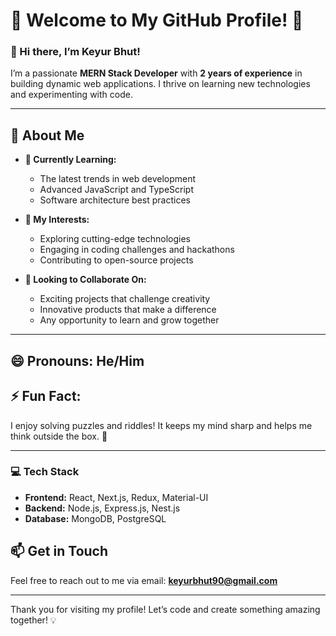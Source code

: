 # 🌟 Welcome to My GitHub Profile! 🌟

### 👋 Hi there, I’m **Keyur Bhut!**

I’m a passionate **MERN Stack Developer** with **2 years of experience** in building dynamic web applications. I thrive on learning new technologies and experimenting with code.

---

## 🚀 About Me
- **🌱 Currently Learning:** 
  - The latest trends in web development
  - Advanced JavaScript and TypeScript
  - Software architecture best practices

- **👀 My Interests:**
  - Exploring cutting-edge technologies
  - Engaging in coding challenges and hackathons
  - Contributing to open-source projects

- **💞 Looking to Collaborate On:**
  - Exciting projects that challenge creativity
  - Innovative products that make a difference
  - Any opportunity to learn and grow together

---

## 😄 Pronouns: **He/Him**

## ⚡ Fun Fact:
I enjoy solving puzzles and riddles! It keeps my mind sharp and helps me think outside the box. 🧩

---

### 💻 Tech Stack
- **Frontend:** React, Next.js, Redux, Material-UI
- **Backend:** Node.js, Express.js, Nest.js
- **Database:** MongoDB, PostgreSQL



## 📫 Get in Touch
Feel free to reach out to me via email:
[**keyurbhut90@gmail.com**](mailto:keyurbhut90@gmail.com)
 
---

Thank you for visiting my profile! Let’s code and create something amazing together! 💡
